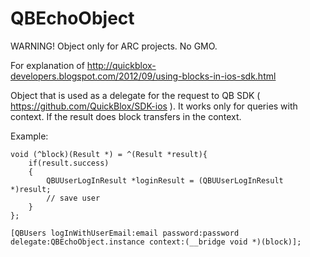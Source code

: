 QBEchoObject
======

WARNING! Object only for ARC projects. No GMO.

For explanation of http://quickblox-developers.blogspot.com/2012/09/using-blocks-in-ios-sdk.html

Object that is used as a delegate for the request to QB SDK ( https://github.com/QuickBlox/SDK-ios ).
It works only for queries with context.
If the result does block transfers in the context.

Example:

    void (^block)(Result *) = ^(Result *result){
        if(result.success)
        {
            QBUUserLogInResult *loginResult = (QBUUserLogInResult *)result;
            // save user
        }
    };
    
    [QBUsers logInWithUserEmail:email password:password delegate:QBEchoObject.instance context:(__bridge void *)(block)];
